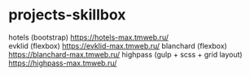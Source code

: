 # projects-skillbox
hotels (bootstrap) https://hotels-max.tmweb.ru/  
evklid (flexbox) https://evklid-max.tmweb.ru/ 
blanchard (flexbox) https://blanchard-max.tmweb.ru/ 
highpass (gulp + scss + grid layout) https://highpass-max.tmweb.ru/ 
